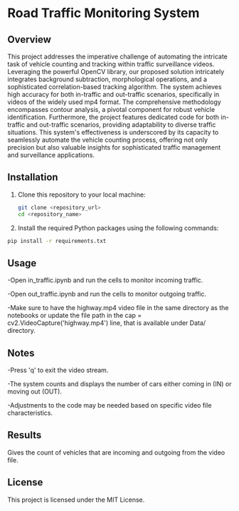 # Road Traffic Monitoring System

## Overview

This project addresses the imperative challenge of automating the intricate task of vehicle counting and tracking within traffic surveillance videos. Leveraging the powerful OpenCV library, our proposed solution intricately integrates background subtraction, morphological operations, and a sophisticated correlation-based tracking algorithm. The system achieves high accuracy for both in-traffic and out-traffic scenarios, 
specifically in videos of the widely used mp4 format. The comprehensive methodology encompasses contour analysis, a pivotal component for robust vehicle identification. Furthermore, the project features dedicated code for both in-traffic and out-traffic scenarios, providing adaptability to diverse traffic situations. This system's effectiveness is underscored by its capacity to seamlessly automate the vehicle counting process, 
offering not only precision but also valuable insights for sophisticated traffic management and surveillance applications.

## Installation
1. Clone this repository to your local machine:
   ```bash
   git clone <repository_url>
   cd <repository_name>
   ```
2. Install the required Python packages using the following commands:
```bash
pip install -r requirements.txt
```
## Usage
-Open in_traffic.ipynb and run the cells to monitor incoming traffic.

-Open out_traffic.ipynb and run the cells to monitor outgoing traffic.

-Make sure to have the highway.mp4 video file in the same directory as the notebooks or update the file path in the cap = cv2.VideoCapture('highway.mp4') line, that is available under Data/ directory.

## Notes
-Press 'q' to exit the video stream.

-The system counts and displays the number of cars either coming in (IN) or moving out (OUT).

-Adjustments to the code may be needed based on specific video file characteristics.

## Results

Gives the count of vehicles that are incoming and outgoing from the video file.

## License
This project is licensed under the MIT License.

